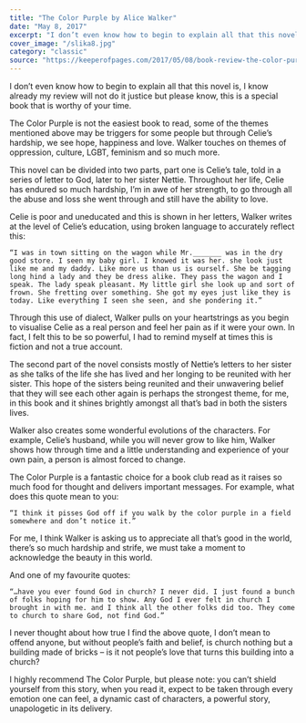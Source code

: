 ```yaml
---
title: "The Color Purple by Alice Walker"
date: "May 8, 2017"
excerpt: "I don’t even know how to begin to explain all that this novel is, I know already my review will not do it justice but please know, this is a special book that is worthy of your time."
cover_image: "/slika8.jpg"
category: "classic"
source: "https://keeperofpages.com/2017/05/08/book-review-the-color-purple-by-alice-walker/"
---
```


I don’t even know how to begin to explain all that this novel is, I know already my review will not do it justice but please know, this is a special book that is worthy of your time.

The Color Purple is not the easiest book to read, some of the themes mentioned above may be triggers for some people but through Celie’s hardship, we see hope, happiness and love. Walker touches on themes of oppression, culture, LGBT, feminism and so much more.

This novel can be divided into two parts, part one is Celie’s tale, told in a series of letter to God, later to her sister Nettie. Throughout her life, Celie has endured so much hardship, I’m in awe of her strength, to go through all the abuse and loss she went through and still have the ability to love.

Celie is poor and uneducated and this is shown in her letters, Walker writes at the level of Celie’s education, using broken language to accurately reflect this:

    “I was in town sitting on the wagon while Mr._______ was in the dry good store. I seen my baby girl. I knowed it was her. she look just like me and my daddy. Like more us than us is ourself. She be tagging long hind a lady and they be dress alike. They pass the wagon and I speak. The lady speak pleasant. My little girl she look up and sort of frown. She fretting over something. She got my eyes just like they is today. Like everything I seen she seen, and she pondering it.”

Through this use of dialect, Walker pulls on your heartstrings as you begin to visualise Celie as a real person and feel her pain as if it were your own. In fact, I felt this to be so powerful, I had to remind myself at times this is fiction and not a true account.

The second part of the novel consists mostly of Nettie’s letters to her sister as she talks of the life she has lived and her longing to be reunited with her sister. This hope of the sisters being reunited and their unwavering belief that they will see each other again is perhaps the strongest theme, for me, in this book and it shines brightly amongst all that’s bad in both the sisters lives.

Walker also creates some wonderful evolutions of the characters. For example, Celie’s husband, while you will never grow to like him, Walker shows how through time and a little understanding and experience of your own pain, a person is almost forced to change.

The Color Purple is a fantastic choice for a book club read as it raises so much food for thought and delivers important messages. For example, what does this quote mean to you:

    “I think it pisses God off if you walk by the color purple in a field somewhere and don’t notice it.”

For me, I think Walker is asking us to appreciate all that’s good in the world, there’s so much hardship and strife, we must take a moment to acknowledge the beauty in this world.

And one of my favourite quotes:

    “…have you ever found God in church? I never did. I just found a bunch of folks hoping for him to show. Any God I ever felt in church I brought in with me. and I think all the other folks did too. They come to church to share God, not find God.”

I never thought about how true I find the above quote, I don’t mean to offend anyone, but without people’s faith and belief, is church nothing but a building made of bricks – is it not people’s love that turns this building into a church?

I highly recommend The Color Purple, but please note: you can’t shield yourself from this story, when you read it, expect to be taken through every emotion one can feel, a dynamic cast of characters, a powerful story, unapologetic in its delivery.
